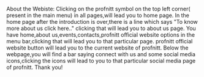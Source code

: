 About the Webiste:
Clicking on the profnitt symbol on the top left corner( present in the main menu) in all pages,will lead you to home page.
In the home page after the introduction is over,there is a line which says "To know more about us click here.." clicking that will lead you to about us page.
You have home,about us,events,contacts,profnitt official website options in the menu bar,clicking that will lead you to that particular page.
profnitt official website button will lead you to the current website of profnitt.
Below the webpage,you will find a bar saying connect with us and some social media icons,clicking the icons will lead to you to that particular social media page of profnitt.
Thank you!
